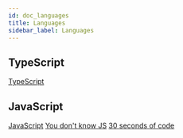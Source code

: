 ```yaml
---
id: doc_languages
title: Languages
sidebar_label: Languages
---
```


## TypeScript

[TypeScript](https://www.typescriptlang.org/index.html)

## JavaScript

[JavaScript](https://eloquentjavascript.net/index.html)
[You don't know JS](https://github.com/getify/You-Dont-Know-JS)
[30 seconds of code](https://www.30secondsofcode.org/)
